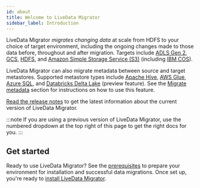 ```yaml
---
id: about
title: Welcome to LiveData Migrator
sidebar_label: Introduction
---
```


LiveData Migrator _migrates changing data_ at scale from HDFS to your choice of target environment, including the ongoing changes made to those data before, throughout and after migration. Targets include  [ADLS Gen 2](https://docs.microsoft.com/en-us/azure/storage/blobs/data-lake-storage-introduction), [GCS](https://cloud.google.com/storage), [HDFS](https://hadoop.apache.org/docs/current/hadoop-project-dist/hadoop-hdfs/HdfsDesign.html), and [Amazon Simple Storage Service (S3)](https://aws.amazon.com/s3/) (including [IBM COS](https://cloud.ibm.com/docs/cloud-object-storage?topic=cloud-object-storage-getting-started-cloud-object-storage)).

LiveData Migrator can also migrate metadata between source and target metastores. Supported metastore types include [Apache Hive](https://cwiki.apache.org/confluence/display/Hive/Home), [AWS Glue](https://docs.aws.amazon.com/glue/latest/dg/populate-data-catalog.html), [Azure SQL](https://docs.microsoft.com/en-us/azure/azure-sql/database/sql-database-paas-overview), and [Databricks Delta Lake](https://databricks.com/product/delta-lake-on-databricks) (preview feature). See the [Migrate metadata](./connect-metastores.md) section for instructions on how to use this feature.

[Read the release notes](https://community.wandisco.com/s/article/Release-Notes-WANdisco-LiveData-Migrator-Release-Notes-1-13) to get the latest information about the current version of LiveData Migrator.

:::note
If you are using a previous version of LiveData Migrator, use the numbered dropdown at the top right of this page to get the right docs for you.
:::

## Get started

Ready to use LiveData Migrator? See the [prerequisites](./prereqs.md) to prepare your environment for installation and successful data migrations. Once set up, you're ready to [install LiveData Migrator](./installation.md).
